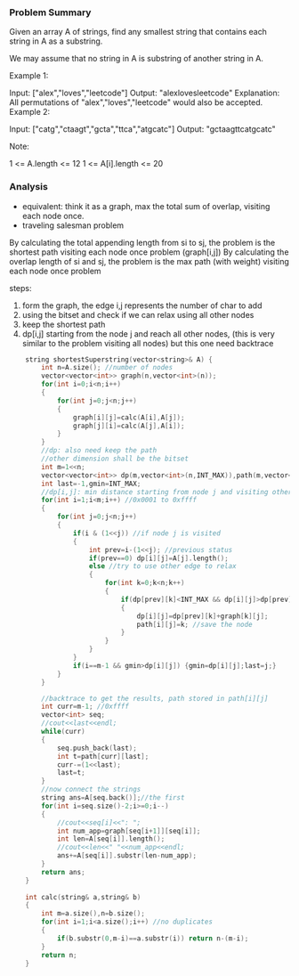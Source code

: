### Problem Summary
Given an array A of strings, find any smallest string that contains each string in A as a substring.

We may assume that no string in A is substring of another string in A.

 
Example 1:

Input: ["alex","loves","leetcode"]
Output: "alexlovesleetcode"
Explanation: All permutations of "alex","loves","leetcode" would also be accepted.
Example 2:

Input: ["catg","ctaagt","gcta","ttca","atgcatc"]
Output: "gctaagttcatgcatc"
 

Note:

1 <= A.length <= 12
1 <= A[i].length <= 20

### Analysis
- equivalent: think it as a graph, max the total sum of overlap, visiting each node once.
- traveling salesman problem

By calculating the total appending length from si to sj, the problem is the shortest path visiting each node once problem (graph[i,j])
By calculating the overlap length of si and sj, the problem is the max path (with weight) visiting each node once problem

steps:
1. form the graph, the edge i,j represents the number of char to add
2. using the bitset and check if we can relax using all other nodes
3. keep the shortest path
4. dp[i,j] starting from the node j and reach all other nodes, (this is very similar to the problem visiting all nodes)
but this one need backtrace

```cpp
    string shortestSuperstring(vector<string>& A) {
        int n=A.size(); //number of nodes
        vector<vector<int>> graph(n,vector<int>(n));
        for(int i=0;i<n;i++)
        {
            for(int j=0;j<n;j++)
            {
                graph[i][j]=calc(A[i],A[j]);
                graph[j][i]=calc(A[j],A[i]);
            }
        }
        //dp: also need keep the path
        //other dimension shall be the bitset
        int m=1<<n;
        vector<vector<int>> dp(m,vector<int>(n,INT_MAX)),path(m,vector<int>(n));
        int last=-1,gmin=INT_MAX;
        //dp[i,j]: min distance starting from node j and visiting other nodes indicated in the bitset
        for(int i=1;i<m;i++) //0x0001 to 0xffff
        {
            for(int j=0;j<n;j++)
            {
                if(i & (1<<j)) //if node j is visited
                {
                    int prev=i-(1<<j); //previous status
                    if(prev==0) dp[i][j]=A[j].length();
                    else //try to use other edge to relax  
                    {
                        for(int k=0;k<n;k++)
                        {
                            if(dp[prev][k]<INT_MAX && dp[i][j]>dp[prev][k]+graph[k][j])
                            {
                                dp[i][j]=dp[prev][k]+graph[k][j];
                                path[i][j]=k; //save the node
                            }
                        }
                    }
                }
                if(i==m-1 && gmin>dp[i][j]) {gmin=dp[i][j];last=j;}
            }
        }

        //backtrace to get the results, path stored in path[i][j]
        int curr=m-1; //0xffff
        vector<int> seq;
        //cout<<last<<endl;
        while(curr)
        {
            seq.push_back(last);
            int t=path[curr][last];
            curr-=(1<<last);
            last=t;
        }
        //now connect the strings
        string ans=A[seq.back()];//the first
        for(int i=seq.size()-2;i>=0;i--)
        {
            //cout<<seq[i]<<": ";
            int num_app=graph[seq[i+1]][seq[i]];
            int len=A[seq[i]].length();
            //cout<<len<<" "<<num_app<<endl;
            ans+=A[seq[i]].substr(len-num_app);
        }
        return ans;
    }
    
    int calc(string& a,string& b)
    {
        int m=a.size(),n=b.size();
        for(int i=1;i<a.size();i++) //no duplicates
        {
            if(b.substr(0,m-i)==a.substr(i)) return n-(m-i);
        }
        return n;
    }
```


